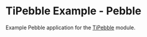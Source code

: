 # TiPebble Example - Pebble

Example Pebble application for the [TiPebble](https://github.com/mcongrove/TiPebble) module.